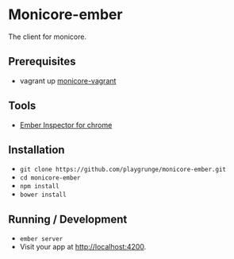 # Monicore-ember

The client for monicore.

## Prerequisites
* vagrant up [monicore-vagrant](https://github.com/playgrunge/monicore-vagrant)

## Tools
* [Ember Inspector for chrome](https://chrome.google.com/webstore/detail/ember-inspector/bmdblncegkenkacieihfhpjfppoconhi)

## Installation

* `git clone https://github.com/playgrunge/monicore-ember.git`
* `cd monicore-ember`
* `npm install`
* `bower install`

## Running / Development

* `ember server`
* Visit your app at [http://localhost:4200](http://localhost:4200).